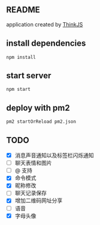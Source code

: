 ## README

application created by [ThinkJS](http://www.thinkjs.org)

## install dependencies

```
npm install
```

## start server

```
npm start
```

## deploy with pm2

```
pm2 startOrReload pm2.json
```

## TODO

- [X] 消息声音通知以及标签栏闪烁通知
- [ ] 聊天表情和图片
- [ ] @ 支持
- [X] 命令模式
- [X] 昵称修改
- [ ] 聊天记录保存
- [X] 增加二维码网址分享
- [ ] 语音
- [X] 字母头像
